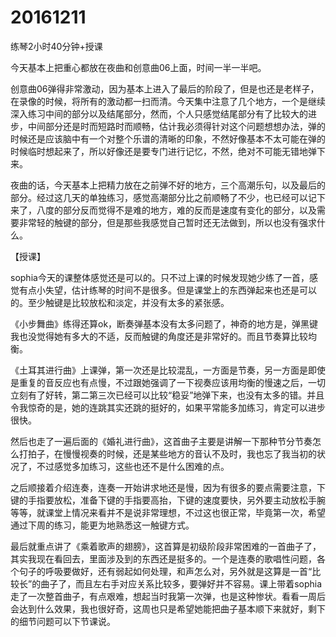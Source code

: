 # 20161211

练琴2小时40分钟+授课

今天基本上把重心都放在夜曲和创意曲06上面，时间一半一半吧。

创意曲06弹得非常激动，因为基本上进入了最后的阶段了，但是也还是老样子，在录像的时候，将所有的激动都一扫而清。今天集中注意了几个地方，一个是继续深入练习中间的部分以及结尾部分，然而，个人只感觉结尾部分有了比较大的进步，中间部分还是时而短路时而顺畅，估计我必须得针对这个问题想想办法，弹的时候还是应该脑中有一个对整个乐谱的清晰的印象，不然好像基本不太可能在弹的时候临时想起来了，所以好像还是要专门进行记忆，不然，绝对不可能无错地弹下来。

夜曲的话，今天基本上把精力放在之前弹不好的地方，三个高潮乐句，以及最后的部分。经过这几天的单独练习，感觉高潮部分比之前顺畅了不少，也已经可以记下来了，八度的部分反而觉得不是难的地方，难的反而是速度有变化的部分，以及需要非常轻的触键的部分，但是那些我感觉自己暂时还无法做到，所以也没有强求什么。

【授课】

sophia今天的课整体感觉还是可以的。只不过上课的时候发现她少练了一首，感觉有点小失望，估计练琴的时间不是很多。但是课堂上的东西弹起来也还是可以的。至少触键是比较放松和淡定，并没有太多的紧张感。

《小步舞曲》练得还算ok，断奏弹基本没有太多问题了，神奇的地方是，弹黑键我也没觉得她有多大的不适，反而触键的角度还是非常好的。而且节奏算比较均衡。

《土耳其进行曲》上课弹，第一次还是比较混乱，一方面是节奏，另一方面是即使是重复的音反应也有点慢，不过跟她强调了一下视奏应该用均衡的慢速之后，一切立刻有了好转，第二第三次已经可以比较“稳妥”地弹下来，也没有太多的错。并且令我惊奇的是，她的连跳其实还跳的挺好的，如果平常能多加练习，肯定可以进步很快。

然后也走了一遍后面的《婚礼进行曲》，这首曲子主要是讲解一下那种节分节奏怎么打拍子，在慢慢视奏的时候，还是某些地方的音认不及时，我也忘了我当初的状况了，不过感觉多加练习，这些也还不是什么困难的点。

之后顺接着介绍连奏，连奏一开始讲求地还是慢，因为有很多的要点需要注意，下键的手指要放松，准备下键的手指要高抬，下键的速度要快，另外要主动放松手腕等等，就课堂上情况来看并不是说非常理想，不过这也很正常，毕竟第一次，希望通过下周的练习，能更为地熟悉这一触键方式。

最后就重点讲了《乘着歌声的翅膀》，这首算是初级阶段非常困难的一首曲子了，其实我现在看回去，里面涉及到的东西还是挺多的。一个是连奏的歌唱性问题，各个句子的呼吸要做好，还有弱起如何处理，和声怎么对，另外就是这算是一首“比较长”的曲子了，而且左右手对应关系比较多，要弹好并不容易。课上带着sophia走了一次整首曲子，有点艰难，想起当时我第一次弹，也是这种惨状。看看一周后会达到什么效果，我也很好奇，这周也只是希望她能把曲子基本顺下来就好，剩下的细节问题可以下节课说。
